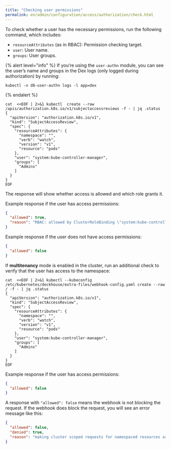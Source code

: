 ```yaml
---
title: "Checking user permissions"
permalink: en/admin/configuration/access/authorization/check.html
---
```


To check whether a user has the necessary permissions, run the following command, which includes:

- `resourceAttributes` (as in RBAC): Permission checking target.
- `user`: User name.
- `groups`: User groups.

{% alert level="info" %}
If you’re using the `user-authn` module, you can see the user’s name and groups in the Dex logs
(only logged during authorization) by running:

```shell
kubectl -n d8-user-authn logs -l app=dex
```

{% endalert %}

```shell
cat  <<EOF | 2>&1 kubectl  create --raw  /apis/authorization.k8s.io/v1/subjectaccessreviews -f - | jq .status
{
  "apiVersion": "authorization.k8s.io/v1",
  "kind": "SubjectAccessReview",
  "spec": {
    "resourceAttributes": {
      "namespace": "",
      "verb": "watch",
      "version": "v1",
      "resource": "pods"
    },
    "user": "system:kube-controller-manager",
    "groups": [
      "Admins"
    ]
  }
}
EOF
```

The response will show whether access is allowed and which role grants it.

Example response if the user has access permissions:

```json
{
  "allowed": true,
  "reason": "RBAC: allowed by ClusterRoleBinding \"system:kube-controller-manager\" of ClusterRole \"system:kube-controller-manager\" to User \"system:kube-controller-manager\""
}
```

Example response if the user does not have access permissions:

```json
{
  "allowed": false
}
```

If **multitenancy** mode is enabled in the cluster,
run an additional check to verify that the user has access to the namespace:

```shell
cat  <<EOF | 2>&1 kubectl --kubeconfig /etc/kubernetes/deckhouse/extra-files/webhook-config.yaml create --raw / -f - | jq .status
{
  "apiVersion": "authorization.k8s.io/v1",
  "kind": "SubjectAccessReview",
  "spec": {
    "resourceAttributes": {
      "namespace": "",
      "verb": "watch",
      "version": "v1",
      "resource": "pods"
    },
    "user": "system:kube-controller-manager",
    "groups": [
      "Admins"
    ]
  }
}
EOF
```

Example response if the user has access permissions:

```json
{
  "allowed": false
}
```

A response with `"allowed": false` means the webhook is not blocking the request.
If the webhook does block the request, you will see an error message like this:

```json
{
  "allowed": false,
  "denied": true,
  "reason": "making cluster scoped requests for namespaced resources are not allowed"
}
```
